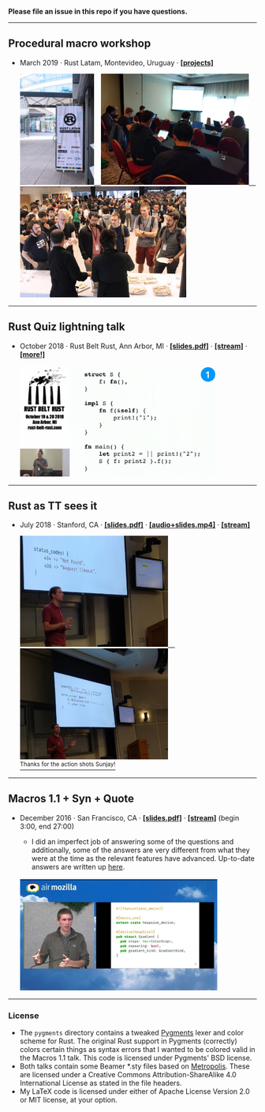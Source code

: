 **Please file an issue in this repo if you have questions.**

---

## Procedural macro workshop

- March 2019
&middot;
Rust Latam, Montevideo, Uruguay
&middot;
[**\[projects\]**][latam-projects]

  <a href="https://github.com/dtolnay/proc-macro-workshop">
  <img width="150" height="225" src="https://raw.githubusercontent.com/dtolnay/talks/master/2019.03-proc-macro-workshop/photo1.jpg">&emsp;<img width="300" height="225" src="https://raw.githubusercontent.com/dtolnay/talks/master/2019.03-proc-macro-workshop/photo2.jpg">&emsp;<img width="337" height="225" src="https://raw.githubusercontent.com/dtolnay/talks/master/2019.03-proc-macro-workshop/photo3.jpg">
  </a>

[latam-projects]: https://github.com/dtolnay/proc-macro-workshop

---

## Rust Quiz lightning talk

- October 2018
&middot;
Rust Belt Rust, Ann Arbor, MI
&middot;
[**\[slides.pdf\]**][quiz-slides]
&middot;
[**\[stream\]**][quiz-stream]
&middot;
[**\[more!\]**][quiz-site]

  <a href="https://www.youtube.com/watch?v=QtDj9R6vtA8">
  <img width="400" height="225" src="https://raw.githubusercontent.com/dtolnay/talks/master/2018.10-rust-quiz/photo.jpg">
  </a>

[quiz-slides]: https://github.com/dtolnay/talks/raw/master/2018.10-rust-quiz/rust-quiz.pdf
[quiz-stream]: https://www.youtube.com/watch?v=QtDj9R6vtA8
[quiz-site]: https://dtolnay.github.io/rust-quiz/

---

## Rust as TT sees it

- July 2018
&middot;
Stanford, CA
&middot;
[**\[slides.pdf\]**][tt-slides]
&middot;
[**\[audio+slides.mp4\]**][tt-video]
&middot;
[**\[stream\]**][tt-stream]

  <a href="https://twitter.com/Sunjay03/status/1019770900718137345">
  <img width="300" height="225" src="https://raw.githubusercontent.com/dtolnay/talks/master/2018.07-rust-as-tt-sees-it/photo1.jpg">&emsp;<img width="300" height="225" src="https://raw.githubusercontent.com/dtolnay/talks/master/2018.07-rust-as-tt-sees-it/photo2.jpg">
  <br>
  <sup>Thanks for the action shots Sunjay!</sup>
  </a>

[tt-slides]: https://github.com/dtolnay/talks/raw/master/2018.07-rust-as-tt-sees-it/rust-as-tt-sees-it.pdf
[tt-video]: https://github.com/dtolnay/talks/raw/master/2018.07-rust-as-tt-sees-it/rust-as-tt-sees-it.mp4
[tt-stream]: https://vimeo.com/282087016

---

## Macros 1.1 + Syn + Quote

- December 2016
&middot;
San Francisco, CA
&middot;
[**\[slides.pdf\]**][macros-1.1-slides]
&middot;
[**\[stream\]**][macros-1.1-stream]
(begin 3:00, end 27:00)
  - I did an imperfect job of answering some of the questions and additionally,
    some of the answers are very different from what they were at the time as
    the relevant features have advanced. Up-to-date answers are written up
    [here][macros-1.1-questions].<br><br>

  <a href="https://air.mozilla.org/rust-meetup-december-2016-12-15/">
  <img width="400" height="225" src="https://raw.githubusercontent.com/dtolnay/talks/master/2016.12-macros1.1-syn-quote/photo.jpg">
  </a>

[macros-1.1-slides]: https://github.com/dtolnay/talks/raw/master/2016.12-macros1.1-syn-quote/macros1.1-syn-quote.pdf
[macros-1.1-stream]: https://air.mozilla.org/rust-meetup-december-2016-12-15/
[macros-1.1-questions]: https://github.com/dtolnay/talks/blob/master/2016.12-macros1.1-syn-quote/questions.md

---

### License

- The `pygments` directory contains a tweaked [Pygments] lexer and color scheme
  for Rust. The original Rust support in Pygments (correctly) colors certain
  things as syntax errors that I wanted to be colored valid in the Macros 1.1
  talk. This code is licensed under Pygments' BSD license.
- Both talks contain some Beamer \*.sty files based on [Metropolis]. These are
  licensed under a Creative Commons Attribution-ShareAlike 4.0 International
  License as stated in the file headers.
- My LaTeX code is licensed under either of Apache License Version 2.0 or MIT
  license, at your option.

[Pygments]: http://pygments.org/
[Metropolis]: https://github.com/matze/mtheme
